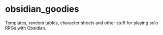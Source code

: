 # obsidian_goodies
Templates, random tables, character sheets and other stuff for playing solo RPGs with Obsidian.
